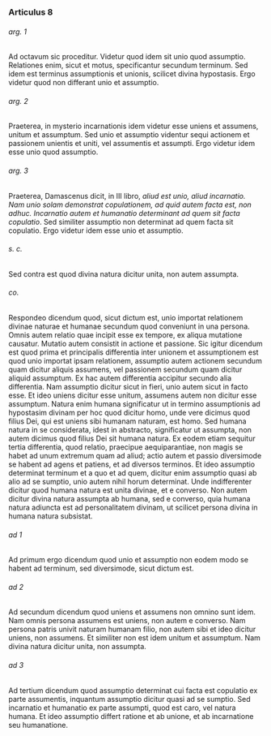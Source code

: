 ### Articulus 8

###### arg. 1
Ad octavum sic proceditur. Videtur quod idem sit unio quod assumptio. Relationes enim, sicut et motus, specificantur secundum terminum. Sed idem est terminus assumptionis et unionis, scilicet divina hypostasis. Ergo videtur quod non differant unio et assumptio.

###### arg. 2
Praeterea, in mysterio incarnationis idem videtur esse uniens et assumens, unitum et assumptum. Sed unio et assumptio videntur sequi actionem et passionem unientis et uniti, vel assumentis et assumpti. Ergo videtur idem esse unio quod assumptio.

###### arg. 3
Praeterea, Damascenus dicit, in III libro, *aliud est unio, aliud incarnatio. Nam unio solam demonstrat copulationem, ad quid autem facta est, non adhuc. Incarnatio autem et humanatio determinant ad quem sit facta copulatio*. Sed similiter assumptio non determinat ad quem facta sit copulatio. Ergo videtur idem esse unio et assumptio.

###### s. c.
Sed contra est quod divina natura dicitur unita, non autem assumpta.

###### co.
Respondeo dicendum quod, sicut dictum est, unio importat relationem divinae naturae et humanae secundum quod conveniunt in una persona. Omnis autem relatio quae incipit esse ex tempore, ex aliqua mutatione causatur. Mutatio autem consistit in actione et passione. Sic igitur dicendum est quod prima et principalis differentia inter unionem et assumptionem est quod unio importat ipsam relationem, assumptio autem actionem secundum quam dicitur aliquis assumens, vel passionem secundum quam dicitur aliquid assumptum. Ex hac autem differentia accipitur secundo alia differentia. Nam assumptio dicitur sicut in fieri, unio autem sicut in facto esse. Et ideo uniens dicitur esse unitum, assumens autem non dicitur esse assumptum. Natura enim humana significatur ut in termino assumptionis ad hypostasim divinam per hoc quod dicitur homo, unde vere dicimus quod filius Dei, qui est uniens sibi humanam naturam, est homo. Sed humana natura in se considerata, idest in abstracto, significatur ut assumpta, non autem dicimus quod filius Dei sit humana natura. Ex eodem etiam sequitur tertia differentia, quod relatio, praecipue aequiparantiae, non magis se habet ad unum extremum quam ad aliud; actio autem et passio diversimode se habent ad agens et patiens, et ad diversos terminos. Et ideo assumptio determinat terminum et a quo et ad quem, dicitur enim assumptio quasi ab alio ad se sumptio, unio autem nihil horum determinat. Unde indifferenter dicitur quod humana natura est unita divinae, et e converso. Non autem dicitur divina natura assumpta ab humana, sed e converso, quia humana natura adiuncta est ad personalitatem divinam, ut scilicet persona divina in humana natura subsistat.

###### ad 1
Ad primum ergo dicendum quod unio et assumptio non eodem modo se habent ad terminum, sed diversimode, sicut dictum est.

###### ad 2
Ad secundum dicendum quod uniens et assumens non omnino sunt idem. Nam omnis persona assumens est uniens, non autem e converso. Nam persona patris univit naturam humanam filio, non autem sibi et ideo dicitur uniens, non assumens. Et similiter non est idem unitum et assumptum. Nam divina natura dicitur unita, non assumpta.

###### ad 3
Ad tertium dicendum quod assumptio determinat cui facta est copulatio ex parte assumentis, inquantum assumptio dicitur quasi ad se sumptio. Sed incarnatio et humanatio ex parte assumpti, quod est caro, vel natura humana. Et ideo assumptio differt ratione et ab unione, et ab incarnatione seu humanatione.

